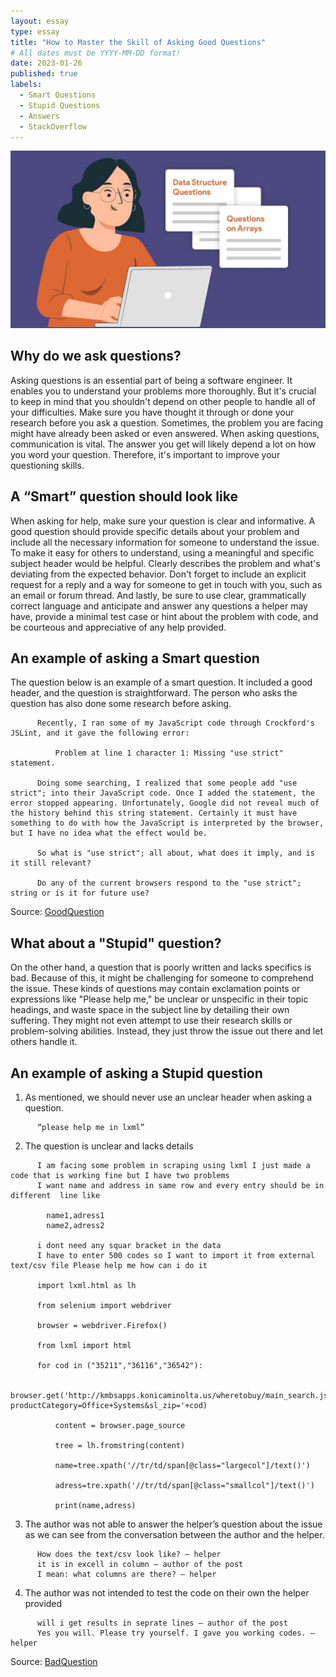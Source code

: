 ```yaml
---
layout: essay
type: essay
title: "How to Master the Skill of Asking Good Questions"
# All dates must be YYYY-MM-DD format!
date: 2023-01-26
published: true
labels:
  - Smart Questions
  - Stupid Questions
  - Answers
  - StackOverflow
---
```


<img class="img-fluid" src="../img/smartQuestion1.jpg">

## Why do we ask questions?
Asking questions is an essential part of being a software engineer. It enables you to understand your problems more thoroughly. But it's crucial to keep in mind that you shouldn't depend on other people to handle all of your difficulties. Make sure you have thought it through or done your research before you ask a question. Sometimes, the problem you are facing might have already been asked or even answered. When asking questions, communication is vital. The answer you get will likely depend a lot on how you word your question. Therefore, it's important to improve your questioning skills.


## A “Smart” question should look like 
When asking for help, make sure your question is clear and informative. A good question should provide specific details about your problem and include all the necessary information for someone to understand the issue. To make it easy for others to understand, using a meaningful and specific subject header would be helpful. Clearly describes the problem and what's deviating from the expected behavior. Don't forget to include an explicit request for a reply and a way for someone to get in touch with you, such as an email or forum thread. And lastly, be sure to use clear, grammatically correct language and anticipate and answer any questions a helper may have, provide a minimal test case or hint about the problem with code, and be courteous and appreciative of any help provided.


## An example of asking a Smart question
The question below is an example of a smart question. It included a good header, and the question is straightforward. The person who asks the question has also done some research before asking.

```
      Recently, I ran some of my JavaScript code through Crockford's JSLint, and it gave the following error:

          Problem at line 1 character 1: Missing "use strict" statement.
        
      Doing some searching, I realized that some people add "use strict"; into their JavaScript code. Once I added the statement, the error stopped appearing. Unfortunately, Google did not reveal much of the history behind this string statement. Certainly it must have something to do with how the JavaScript is interpreted by the browser, but I have no idea what the effect would be.

      So what is "use strict"; all about, what does it imply, and is it still relevant?

      Do any of the current browsers respond to the "use strict"; string or is it for future use?
```
Source: <a href="https://stackoverflow.com/questions/1335851/what-does-use-strict-do-in-javascript-and-what-is-the-reasoning-behind-it"><i class="Stackoverflow"></i>GoodQuestion</a>


## What about a "Stupid" question?
On the other hand, a question that is poorly written and lacks specifics is bad. Because of this, it might be challenging for someone to comprehend the issue. These kinds of questions may contain exclamation points or expressions like "Please help me," be unclear or unspecific in their topic headings, and waste space in the subject line by detailing their own suffering. They might not even attempt to use their research skills or problem-solving abilities. Instead, they just throw the issue out there and let others handle it.


## An example of asking a Stupid question
1. As mentioned, we should never use an unclear header when asking a question.

```
      “please help me in lxml” 
```

2. The question is unclear and lacks details

```
      I am facing some problem in scraping using lxml I just made a code that is working fine but I have two problems
      I want name and address in same row and every entry should be in different  line like

        name1,adress1
        name2,adress2
    
      i dont need any squar bracket in the data
      I have to enter 500 codes so I want to import it from external text/csv file Please help me how can i do it

      import lxml.html as lh

      from selenium import webdriver

      browser = webdriver.Firefox()

      from lxml import html

      for cod in ("35211","36116","36542"):
     
          browser.get('http://kmbsapps.konicaminolta.us/wheretobuy/main_search.jspx?productCategory=Office+Systems&sl_zip='+cod)
      
          content = browser.page_source
     
          tree = lh.fromstring(content)
    
          name=tree.xpath('//tr/td/span[@class="largecol"]/text()')
     
          adress=tre.xpath('//tr/td/span[@class="smallcol"]/text()')
     
          print(name,adress)
```

3. The author was not able to answer the helper’s question about the issue as we can see from the conversation between the author and the helper.

```
      How does the text/csv look like? – helper
      it is in excell in column – author of the post
      I mean: what columns are there? – helper
```

4. The author was not intended to test the code on their own the helper provided 

```
      will i get results in seprate lines – author of the post
      Yes you will. Please try yourself. I gave you working codes. – helper
```

Source: <a href="https://stackoverflow.com/questions/25831209/please-help-me-in-lxml"><i class="Stackoverflow"></i>BadQuestion</a>
